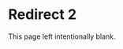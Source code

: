 [title]: # (Redirect 2)
[tags]: # ()
[priority]: # (10110)

# Redirect 2

This page left intentionally blank.
